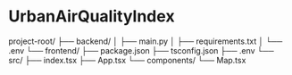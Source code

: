 # UrbanAirQualityIndex

project-root/
├── backend/
│   ├── main.py
│   ├── requirements.txt
│   └── .env
└── frontend/
    ├── package.json
    ├── tsconfig.json
    ├── .env
    └── src/
        ├── index.tsx
        ├── App.tsx
        └── components/
            └── Map.tsx
